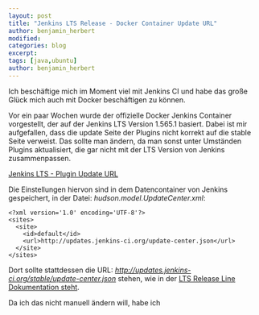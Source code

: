 ```yaml
---
layout: post
title: "Jenkins LTS Release - Docker Container Update URL"
author: benjamin_herbert
modified:
categories: blog
excerpt:
tags: [java,ubuntu]
author: benjamin_herbert
---
```


Ich beschäftige mich im Moment viel mit Jenkins CI und habe das große Glück mich auch mit Docker beschäftigen zu können. 

Vor ein paar Wochen wurde der offizielle Docker Jenkins Container vorgestellt, der auf der Jenkins LTS Version 1.565.1 basiert. Dabei ist mir aufgefallen, dass die update Seite der Plugins nicht korrekt auf die stable Seite verweist. Das sollte man ändern, da man sonst unter Umständen Plugins aktualisiert, die gar nicht mit der LTS Version von Jenkins zusammenpassen.

[Jenkins LTS - Plugin Update URL](/path/to/img.jpg "Optional title")

Die Einstellungen hiervon sind in dem Datencontainer von Jenkins gespeichert, in der Datei: *hudson.model.UpdateCenter.xml*:

    <?xml version='1.0' encoding='UTF-8'?>
    <sites>
      <site>
        <id>default</id>
        <url>http://updates.jenkins-ci.org/update-center.json</url>
      </site>
    </sites>


Dort sollte stattdessen die URL: *http://updates.jenkins-ci.org/stable/update-center.json* stehen, wie in der [LTS Release Line Dokumentation steht](https://wiki.jenkins-ci.org/display/JENKINS/LTS+Release+Line).

Da ich das nicht manuell ändern will, habe ich 







